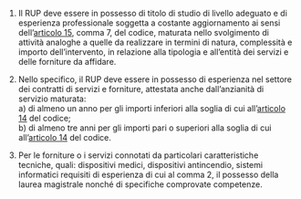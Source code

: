 1. Il RUP deve essere in possesso di titolo di studio di livello adeguato e di esperienza professionale soggetta a costante aggiornamento ai sensi dell’[articolo 15](/articolo-15/2), comma 7, del codice, maturata nello svolgimento di attività analoghe a quelle da realizzare in termini di natura, complessità e importo dell’intervento, in relazione alla tipologia e all’entità dei servizi e delle forniture da affidare.

2. Nello specifico, il RUP deve essere in possesso di esperienza nel settore dei contratti di servizi e forniture, attestata anche dall’anzianità di servizio maturata:<br>a) di almeno un anno per gli importi inferiori alla soglia di cui all’[articolo 14](/articolo-14/2) del codice;<br>b) di almeno tre anni per gli importi pari o superiori alla soglia di cui all’[articolo 14](/articolo-14/2) del codice.

3. Per le forniture o i servizi connotati da particolari caratteristiche tecniche, quali: dispositivi medici, dispositivi antincendio, sistemi informatici requisiti di esperienza di cui al comma 2, il possesso della laurea magistrale nonché di specifiche comprovate competenze.
